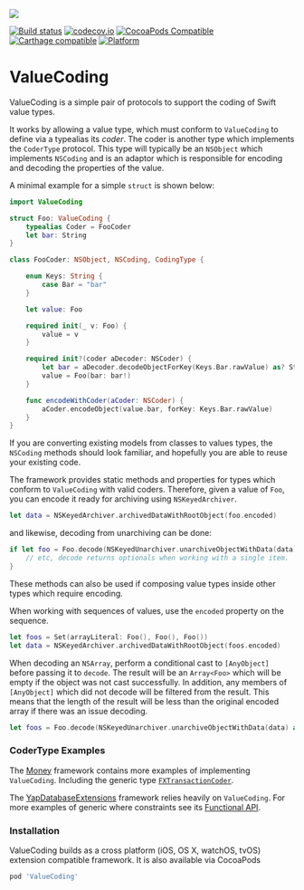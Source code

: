 ![](https://raw.githubusercontent.com/danthorpe/ValueCoding/development/header.png)

[![Build status](https://badge.buildkite.com/482fd5558d9ccf05b669c55f40450166033522f32314a1bbb2.svg)](https://buildkite.com/blindingskies/valuecoding)
[![codecov.io](http://codecov.io/github/danthorpe/ValueCoding/coverage.svg?branch=development)](http://codecov.io/github/danthorpe/ValueCoding?branch=development)
[![CocoaPods Compatible](https://img.shields.io/cocoapods/v/ValueCoding.svg)](https://img.shields.io/cocoapods/v/ValueCoding.svg)
[![Carthage compatible](https://img.shields.io/badge/Carthage-compatible-4BC51D.svg?style=flat)](https://github.com/Carthage/Carthage)
[![Platform](https://img.shields.io/cocoapods/p/ValueCoding.svg?style=flat)](http://cocoadocs.org/docsets/ValueCoding)

# ValueCoding

ValueCoding is a simple pair of protocols to support the coding of Swift value types.

It works by allowing a value type, which must conform to `ValueCoding` to define via a typealias its *coder*. The coder is another type which implements the `CoderType` protocol. This type will typically be an `NSObject` which implements `NSCoding` and is an adaptor which is responsible for encoding and decoding the properties of the value.

A minimal example for a simple `struct` is shown below:

```swift
import ValueCoding

struct Foo: ValueCoding {
    typealias Coder = FooCoder
    let bar: String
}

class FooCoder: NSObject, NSCoding, CodingType {

    enum Keys: String {
        case Bar = "bar"
    }

    let value: Foo

    required init(_ v: Foo) {
        value = v
    }

    required init?(coder aDecoder: NSCoder) {
        let bar = aDecoder.decodeObjectForKey(Keys.Bar.rawValue) as? String
        value = Foo(bar: bar!)
    }

    func encodeWithCoder(aCoder: NSCoder) {
        aCoder.encodeObject(value.bar, forKey: Keys.Bar.rawValue)
    }
}
```

If you are converting existing models from classes to values types, the `NSCoding` methods should look familiar, and hopefully you are able to reuse your existing code.

The framework provides static methods and properties for types which conform to `ValueCoding` with valid coders. Therefore, given a value of `Foo`, you can encode it ready for archiving using `NSKeyedArchiver`.

```swift
let data = NSKeyedArchiver.archivedDataWithRootObject(foo.encoded)
```

and likewise, decoding from unarchiving can be done:

```swift
if let foo = Foo.decode(NSKeyedUnarchiver.unarchiveObjectWithData(data)) {
    // etc, decode returns optionals when working with a single item.
}
```

These methods can also be used if composing value types inside other types which require encoding.

When working with sequences of values, use the `encoded` property on the sequence.

```swift
let foos = Set(arrayLiteral: Foo(), Foo(), Foo())
let data = NSKeyedArchiver.archivedDataWithRootObject(foos.encoded)
```

When decoding an `NSArray`, perform a conditional cast to `[AnyObject]` before passing it to `decode`. The result will be an `Array<Foo>` which will be empty if the object was not cast successfully. In addition, any members of `[AnyObject]` which did not decode will be filtered from the result. This means that the length of the result will be less than the original encoded array if there was an issue decoding.

```swift
let foos = Foo.decode(NSKeyedUnarchiver.unarchiveObjectWithData(data) as? [AnyObject])
```
### CoderType Examples

The [Money](https://github.com/danthorpe/Money) framework contains more examples of implementing `ValueCoding`. Including the generic type [`FXTransactionCoder`](https://github.com/danthorpe/Money/blob/development/Money/Shared/FX/FX.swift#L467).

The [YapDatabaseExtensions](https://github.com/danthorpe/YapDatabaseExtensions) framework relies heavily on `ValueCoding`. For more examples of generic where constraints see its [Functional API](https://github.com/danthorpe/YapDatabaseExtensions/tree/development/YapDatabaseExtensions/Shared/Functional).

### Installation
ValueCoding builds as a cross platform (iOS, OS X, watchOS, tvOS) extension compatible framework. It is also available via CocoaPods

```ruby
pod 'ValueCoding'
```

